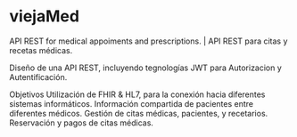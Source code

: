# viejaMed
API REST for medical appoiments and prescriptions. | API REST para citas y recetas médicas. 

Diseño de una API REST, incluyendo tegnologías JWT para Autorizacion y Autentificación.

Objetivos
Utilización de FHIR & HL7, para la conexión hacia diferentes sistemas informáticos.
Información compartida de pacientes entre diferentes médicos.
Gestión de citas médicas, pacientes, y recetarios.
Reservación y pagos de citas médicas.
